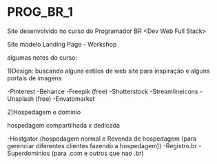 # PROG_BR_1
Site desenvolvido no curso do Programador BR &lt;Dev Web Full Stack>

Site modelo Landing Page - Workshop

algumas notes do curso:

1)Design: buscando alguns estilos de web site para inspiração e alguns portais de imagens

-Pinterest
-Behance
-Freepik (free)
-Shutterstock
-Streamlineicons
-Unsplash (free)
-Envatomarket

2)Hospedagem e dominio

hospedagem compartilhada x dedicada

-Hostgator (hospedagem normal e Revenda de hospedagem (para gerenciar diferentes clientes fazendo a hospedagem))
-Registro.br
-Superdominios (para .com e outros que nao .br)
